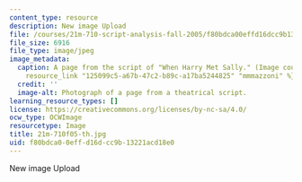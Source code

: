 ```yaml
---
content_type: resource
description: New image Upload
file: /courses/21m-710-script-analysis-fall-2005/f80bdca00effd16dcc9b13221acd18e0_21m-710f05-th.jpg
file_size: 6916
file_type: image/jpeg
image_metadata:
  caption: A page from the script of "When Harry Met Sally." (Image courtesy of {{%
    resource_link "125099c5-a67b-47c2-b89c-a17ba5244825" "mmmazzoni" %}} on Flickr.)
  credit: ''
  image-alt: Photograph of a page from a theatrical script.
learning_resource_types: []
license: https://creativecommons.org/licenses/by-nc-sa/4.0/
ocw_type: OCWImage
resourcetype: Image
title: 21m-710f05-th.jpg
uid: f80bdca0-0eff-d16d-cc9b-13221acd18e0
---
```

New image Upload